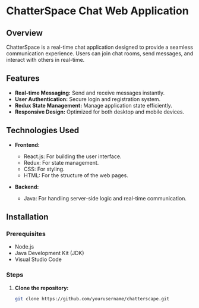 # ChatterSpace Chat Web Application

## Overview

ChatterSpace is a real-time chat application designed to provide a seamless communication experience. Users can join chat rooms, send messages, and interact with others in real-time.

## Features

- **Real-time Messaging:** Send and receive messages instantly.
- **User Authentication:** Secure login and registration system.
- **Redux State Management:** Manage application state efficiently.
- **Responsive Design:** Optimized for both desktop and mobile devices.

## Technologies Used

- **Frontend:**
  - React.js: For building the user interface.
  - Redux: For state management.
  - CSS: For styling.
  - HTML: For the structure of the web pages.

- **Backend:**
  - Java: For handling server-side logic and real-time communication.

## Installation

### Prerequisites

- Node.js
- Java Development Kit (JDK)
- Visual Studio Code

### Steps

1. **Clone the repository:**
   ```sh
   git clone https://github.com/yourusername/chatterscape.git
